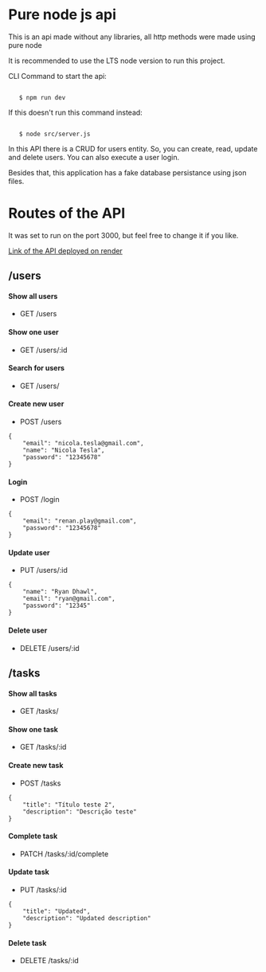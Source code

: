 # Pure node js api

 This is an api made without any libraries, all http methods were made using pure node

 It is recommended to use the LTS node version to run this project.

 CLI Command to start the api:
 ```

    $ npm run dev

 ```
 If this doesn't run this command instead:
 ```

    $ node src/server.js

 ```
 In this API there is a CRUD for users entity. So, you can create, read, update and delete users. You can also execute a user login. 
 
 Besides that, this application has a fake database persistance using json files.


 # Routes of the API

 It was set to run on the port 3000, but feel free to change it if you like.

 <a href="https://pure-node-crud-application.onrender.com/">Link of the API deployed on render</a>

## /users

#### Show all users
- GET /users



#### Show one user
- GET /users/:id



#### Search for users
- GET /users/
  


#### Create new user
- POST /users

```
{
    "email": "nicola.tesla@gmail.com",
    "name": "Nicola Tesla",
    "password": "12345678"
}
```

#### Login
- POST /login

```
{
    "email": "renan.play@gmail.com",
    "password": "12345678"
}
```

#### Update user
- PUT /users/:id

```
{
    "name": "Ryan Dhawl",
    "email": "ryan@gmail.com",
    "password": "12345"
}
```

#### Delete user
- DELETE /users/:id

## /tasks

#### Show all tasks
- GET /tasks/



#### Show one task
- GET /tasks/:id



#### Create new task
- POST /tasks

```
{
    "title": "Título teste 2",
    "description": "Descrição teste"
}
```

#### Complete task
- PATCH /tasks/:id/complete


#### Update task
- PUT /tasks/:id
```
{
    "title": "Updated",
    "description": "Updated description"
}
```

#### Delete task
- DELETE /tasks/:id

